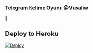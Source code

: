 ### Telegram Kelime Oyunu @Vusaliw
📝
## Deploy to Heroku

[![Deploy](https://www.herokucdn.com/deploy/button.svg)](https://heroku.com/deploy?template=https://github.com/ElnurGenCeLi/316972)
